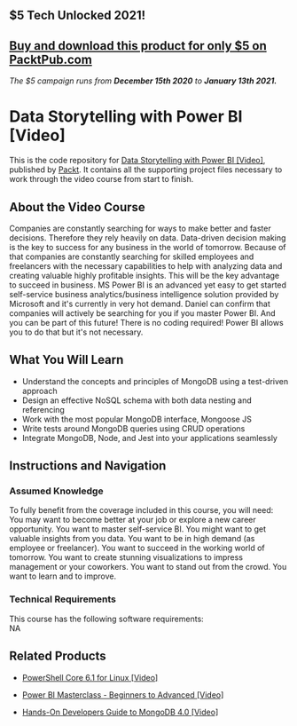 ## $5 Tech Unlocked 2021!
[Buy and download this product for only $5 on PacktPub.com](https://www.packtpub.com/)
-----
*The $5 campaign         runs from __December 15th 2020__ to __January 13th 2021.__*

# Data Storytelling with Power BI [Video]
This is the code repository for [Data Storytelling with Power BI [Video]](https://www.packtpub.com/virtualization-and-cloud/hands-developers-guide-mongodb-40-video?utm_source=github&utm_medium=repository&utm_campaign=9781789957822), published by [Packt](https://www.packtpub.com/?utm_source=github). It contains all the supporting project files necessary to work through the video course from start to finish.
## About the Video Course
Companies are constantly searching for ways to make better and faster decisions. Therefore they rely heavily on data. Data-driven decision making is the key to success for any business in the world of tomorrow. Because of that companies are constantly searching for skilled employees and freelancers with the necessary capabilities to help with analyzing data and creating valuable highly profitable insights. This will be the key advantage to succeed in business. MS Power BI is an advanced yet easy to get started self-service business analytics/business intelligence solution provided by Microsoft and it's currently in very hot demand. Daniel can confirm that companies will actively be searching for you if you master Power BI. And you can be part of this future! There is no coding required! Power BI allows you to do that but it's not necessary.

<H2>What You Will Learn</H2>
<DIV class=book-info-will-learn-text>
<UL>
<LI>Understand the concepts and principles of MongoDB using a test-driven approach 
<LI>Design an effective NoSQL schema with both data nesting and referencing 
<LI>Work with the most popular MongoDB interface, Mongoose JS 
<LI>Write tests around MongoDB queries using CRUD operations 
<LI>Integrate MongoDB, Node, and Jest into your applications seamlessly </LI></UL></DIV>

## Instructions and Navigation
### Assumed Knowledge
To fully benefit from the coverage included in this course, you will need:<br/>
You may want to become better at your job or explore a new career opportunity. You want to master self-service BI. You might want to get valuable insights from you data. You want to be in high demand (as employee or freelancer). You want to succeed in the working world of tomorrow. You want to create stunning visualizations to impress management or your coworkers. You want to stand out from the crowd. You want to learn and to improve.
### Technical Requirements
This course has the following software requirements:<br/>
NA

## Related Products
* [PowerShell Core 6.1 for Linux [Video]](https://www.packtpub.com/virtualization-and-cloud/hands-developers-guide-mongodb-40-video?utm_source=github&utm_medium=repository&utm_campaign=9781789957822)

* [Power BI Masterclass - Beginners to Advanced [Video]](https://www.packtpub.com/virtualization-and-cloud/hands-developers-guide-mongodb-40-video?utm_source=github&utm_medium=repository&utm_campaign=9781789957822)

* [Hands-On Developers Guide to MongoDB 4.0 [Video]](https://www.packtpub.com/virtualization-and-cloud/hands-developers-guide-mongodb-40-video?utm_source=github&utm_medium=repository&utm_campaign=9781789957822)

